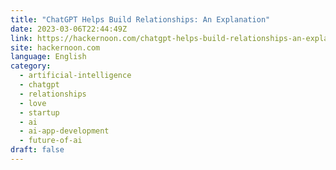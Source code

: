 ```yaml
---
title: "ChatGPT Helps Build Relationships: An Explanation"
date: 2023-03-06T22:44:49Z
link: https://hackernoon.com/chatgpt-helps-build-relationships-an-explanation?source=rss&utm_medium=RSS&utm_source=news.12bit.vn
site: hackernoon.com
language: English
category:
  - artificial-intelligence
  - chatgpt
  - relationships
  - love
  - startup
  - ai
  - ai-app-development
  - future-of-ai
draft: false
---
```

